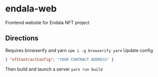 # endala-web

Frontend website for Endala NFT project

## Directions

Requires browserify and yarn
`npm i -g browserify yarn`
Update config

```json
{ "nftContractConfig": "YOUR CONTRACT ADDRESS" }
```

Then build and launch a server
`yarn run build`
